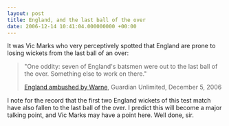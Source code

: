 ```yaml
---
layout: post
title: England, and the last ball of the over
date: 2006-12-14 10:41:04.000000000 +00:00
---
```

It was Vic Marks who very perceptively spotted that England are prone to losing wickets from the last ball of an over:
<blockquote>"One oddity: seven of England's batsmen were out to the last ball of the over. Something else to work on there."

<a target="_blank" href="http://sport.guardian.co.uk/ashes2006-07/story/0,,1964256,00.html">England ambushed by Warne</a>, Guardian Unlimited, December 5, 2006</blockquote>
I note for the record that the first two England wickets of this test match have also fallen to the last ball of the over. I predict this will become a major talking point, and Vic Marks may have a point here. Well done, sir.
